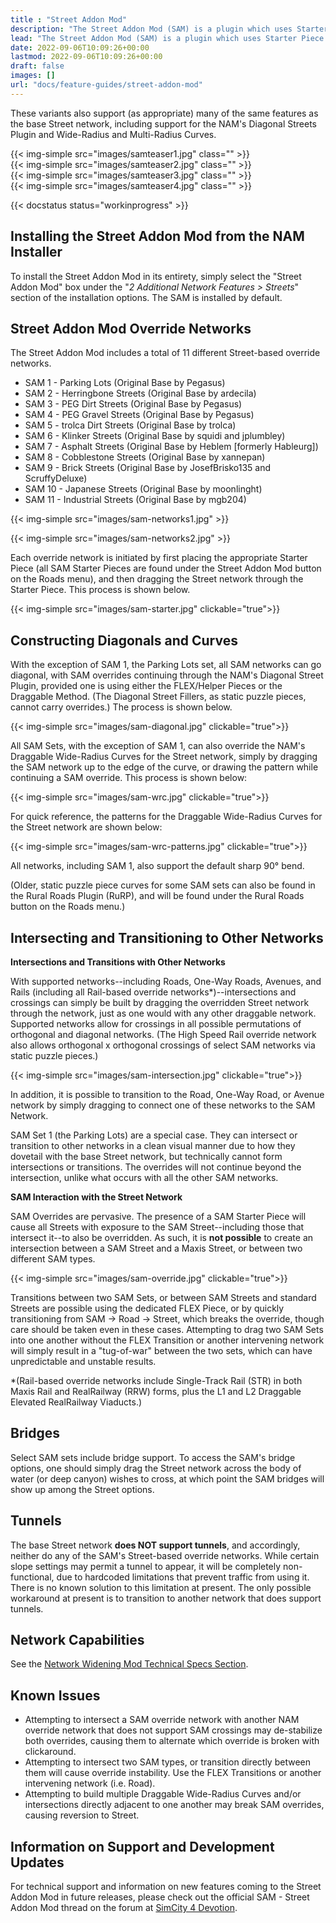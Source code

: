 ```yaml
---
title : "Street Addon Mod"
description: "The Street Addon Mod (SAM) is a plugin which uses Starter Piece technology to add texture variants of the Street network."
lead: "The Street Addon Mod (SAM) is a plugin which uses Starter Piece technology to add texture variants of the Street network."
date: 2022-09-06T10:09:26+00:00
lastmod: 2022-09-06T10:09:26+00:00
draft: false
images: []
url: "docs/feature-guides/street-addon-mod"
---
```


These variants also support (as appropriate) many of the same features as the base Street network, including support for the NAM's Diagonal Streets Plugin and Wide-Radius and Multi-Radius Curves.

<div class="row mx-0 g-1">
    <div class="col text-center">{{< img-simple src="images/samteaser1.jpg" class="" >}}</div>
    <div class="col text-center">{{< img-simple src="images/samteaser2.jpg" class="" >}}</div>
</div>
<div class="row mx-0 g-1">
    <div class="col text-center">{{< img-simple src="images/samteaser3.jpg" class="" >}}</div>
    <div class="col text-center">{{< img-simple src="images/samteaser4.jpg" class="" >}}</div>
</div>

{{< docstatus status="workinprogress" >}}

## Installing the Street Addon Mod from the NAM Installer

To install the Street Addon Mod in its entirety, simply select the "Street Addon Mod" box under the "_2 Additional Network Features > Streets_" section of the installation options. The SAM is installed by default.

## Street Addon Mod Override Networks

The Street Addon Mod includes a total of 11 different Street-based override networks.

* SAM 1 - Parking Lots (Original Base by Pegasus)
* SAM 2 - Herringbone Streets (Original Base by ardecila)
* SAM 3 - PEG Dirt Streets (Original Base by Pegasus)
* SAM 4 - PEG Gravel Streets (Original Base by Pegasus)
* SAM 5 - trolca Dirt Streets (Original Base by trolca)
* SAM 6 - Klinker Streets (Original Base by squidi and jplumbley)
* SAM 7 - Asphalt Streets (Original Base by Heblem [formerly Hableurg])
* SAM 8 - Cobblestone Streets (Original Base by xannepan)
* SAM 9 - Brick Streets (Original Base by JosefBrisko135 and ScruffyDeluxe)
* SAM 10 - Japanese Streets (Original Base by moonlinght)
* SAM 11 - Industrial Streets (Original Base by mgb204)

{{< img-simple src="images/sam-networks1.jpg" >}}

{{< img-simple src="images/sam-networks2.jpg" >}}

Each override network is initiated by first placing the appropriate Starter Piece (all SAM Starter Pieces are found under the Street Addon Mod button on the Roads menu), and then dragging the Street network through the Starter Piece. This process is shown below.

{{< img-simple src="images/sam-starter.jpg" clickable="true">}}

## Constructing Diagonals and Curves

With the exception of SAM 1, the Parking Lots set, all SAM networks can go diagonal, with SAM overrides continuing through the NAM's Diagonal Street Plugin, provided one is using either the FLEX/Helper Pieces or the Draggable Method. (The Diagonal Street Fillers, as static puzzle pieces, cannot carry overrides.) The process is shown below.

{{< img-simple src="images/sam-diagonal.jpg" clickable="true">}}

All SAM Sets, with the exception of SAM 1, can also override the NAM's Draggable Wide-Radius Curves for the Street network, simply by dragging the SAM network up to the edge of the curve, or drawing the pattern while continuing a SAM override. This process is shown below:

{{< img-simple src="images/sam-wrc.jpg" clickable="true">}}

For quick reference, the patterns for the Draggable Wide-Radius Curves for the Street network are shown below:

{{< img-simple src="images/sam-wrc-patterns.jpg" clickable="true">}}

All networks, including SAM 1, also support the default sharp 90° bend.

(Older, static puzzle piece curves for some SAM sets can also be found in the Rural Roads Plugin (RuRP), and will be found under the Rural Roads button on the Roads menu.)

## Intersecting and Transitioning to Other Networks

**Intersections and Transitions with Other Networks**

With supported networks--including Roads, One-Way Roads, Avenues, and Rails (including all Rail-based override networks\*)--intersections and crossings can simply be built by dragging the overridden Street network through the network, just as one would with any other draggable network. Supported networks allow for crossings in all possible permutations of orthogonal and diagonal networks. (The High Speed Rail override network also allows orthogonal x orthogonal crossings of select SAM networks via static puzzle pieces.)

{{< img-simple src="images/sam-intersection.jpg" clickable="true">}}

In addition, it is possible to transition to the Road, One-Way Road, or Avenue network by simply dragging to connect one of these networks to the SAM Network.

SAM Set 1 (the Parking Lots) are a special case. They can intersect or transition to other networks in a clean visual manner due to how they dovetail with the base Street network, but technically cannot form intersections or transitions. The overrides will not continue beyond the intersection, unlike what occurs with all the other SAM networks.

**SAM Interaction with the Street Network**

SAM Overrides are pervasive. The presence of a SAM Starter Piece will cause all Streets with exposure to the SAM Street--including those that intersect it--to also be overridden. As such, it is **not possible** to create an intersection between a SAM Street and a Maxis Street, or between two different SAM types.

{{< img-simple src="images/sam-override.jpg" clickable="true">}}

Transitions between two SAM Sets, or between SAM Streets and standard Streets are possible using the dedicated FLEX Piece, or by quickly transitioning from SAM -> Road -> Street, which breaks the override, though care should be taken even in these cases. Attempting to drag two SAM Sets into one another without the FLEX Transition or another intervening network will simply result in a "tug-of-war" between the two sets, which can have unpredictable and unstable results.

*(Rail-based override networks include Single-Track Rail (STR) in both Maxis Rail and RealRailway (RRW) forms, plus the L1 and L2 Draggable Elevated RealRailway Viaducts.)

## Bridges

Select SAM sets include bridge support. To access the SAM's bridge options, one should simply drag the Street network across the body of water (or deep canyon) wishes to cross, at which point the SAM bridges will show up among the Street options.

## Tunnels

The base Street network **does NOT support tunnels**, and accordingly, neither do any of the SAM's Street-based override networks. While certain slope settings may permit a tunnel to appear, it will be completely non-functional, due to hardcoded limitations that prevent traffic from using it. There is no known solution to this limitation at present. The only possible workaround at present is to transition to another network that does support tunnels.

## Network Capabilities

See the [Network Widening Mod Technical Specs Section](../../tech-specs/street-addon-mod).

## Known Issues

* Attempting to intersect a SAM override network with another NAM override network that does not support SAM crossings may de-stabilize both overrides, causing them to alternate which override is broken with clickaround.
* Attempting to intersect two SAM types, or transition directly between them will cause override instability.  Use the FLEX Transitions or another intervening network (i.e. Road).
* Attempting to build multiple Draggable Wide-Radius Curves and/or intersections directly adjacent to one another may break SAM overrides, causing reversion to Street.

## Information on Support and Development Updates

For technical support and information on new features coming to the Street Addon Mod in future releases, please check out the official SAM - Street Addon Mod thread on the forum at [SimCity 4 Devotion](http://sc4devotion.com/forums/index.php?topic=1617.0).

